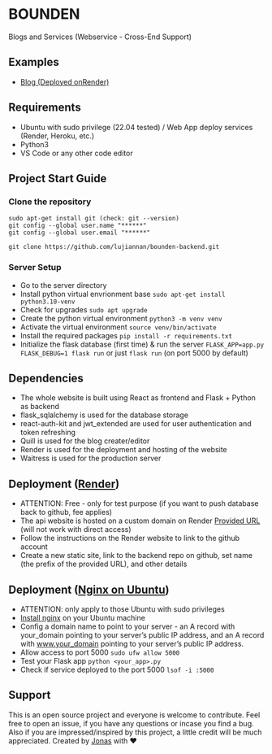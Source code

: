 # BOUNDEN
Blogs and Services (Webservice - Cross-End Support)

## Examples
- [Blog (Deployed onRender)](https://bounden.onrender.com/)

## Requirements
- Ubuntu with sudo privilege (22.04 tested) / Web App deploy services (Render, Heroku, etc.)
- Python3
- VS Code or any other code editor

## Project Start Guide
### Clone the repository
```
sudo apt-get install git (check: git --version)
git config --global user.name "******"
git config --global user.email "******"

git clone https://github.com/lujiannan/bounden-backend.git
```

### Server Setup
- Go to the server directory
- Install python virtual envrionment base ```sudo apt-get install python3.10-venv```
- Check for upgrades ```sudo apt upgrade```
- Create the python virtual environment ```python3 -m venv venv```
- Activate the virtual environment ```source venv/bin/activate```
- Install the required packages ```pip install -r requirements.txt```
- Initialize the flask database (first time) & run the server ```FLASK_APP=app.py FLASK_DEBUG=1 flask run``` or just ```flask run``` (on port 5000 by default)

## Dependencies
- The whole website is built using React as frontend and Flask + Python as backend
- flask_sqlalchemy is used for the database storage
- react-auth-kit and jwt_extended are used for user authentication and token refreshing
- Quill is used for the blog creater/editor
- Render is used for the deployment and hosting of the website
- Waitress is used for the production server

## Deployment ([Render](https://docs.render.com/github))
- ATTENTION: Free - only for test purpose (if you want to push database back to github, fee applies)
- The api website is hosted on a custom domain on Render [Provided URL](https://bounden-api.onrender.com/) (will not work with direct access)
- Follow the instructions on the Render website to link to the github account
- Create a new static site, link to the backend repo on github, set name (the prefix of the provided URL), and other details

## Deployment ([Nginx on Ubuntu](https://www.digitalocean.com/community/tutorials/how-to-serve-flask-applications-with-uwsgi-and-nginx-on-ubuntu-22-04))
- ATTENTION: only apply to those Ubuntu with sudo privileges
- [Install nginx](https://www.digitalocean.com/community/tutorials/how-to-install-nginx-on-ubuntu-22-04) on your Ubuntu machine
- Config a domain name to point to your server - an A record with your_domain pointing to your server’s public IP address, and an A record with www.your_domain pointing to your server’s public IP address.
- Allow access to port 5000 ```sudo ufw allow 5000```
- Test your Flask app ```python <your_app>.py```
- Check if service deployed to the port 5000 ```lsof -i :5000```


## Support
This is an open source project and everyone is welcome to contribute. Feel free to open an issue, if you have any questions or incase you find a bug. Also if you are impressed/inspired by this project, a little credit will be much appreciated.
Created by [Jonas](https://github.com/lujiannan) with ❤️